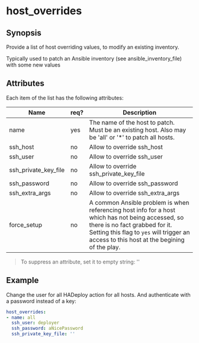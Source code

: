 # host_overrides

## Synopsis

Provide a list of host overriding values, to modify an existing inventory.

Typically used to patch an Ansible inventory (see ansible_inventory_file) with some new values

## Attributes

Each item of the list has the following attributes:


Name|req?|Description
---|---|---
name|yes|The name of the host to patch. Must be an existing host. Also may be 'all' or '*' to patch all hosts.
ssh_host|no|Allow to override ssh_host
ssh_user|no|Allow to override ssh_user
ssh_private_key_file|no|Allow to override ssh_private_key_file
ssh_password|no|Allow to override ssh_password
ssh_extra_args|no|Allow to override ssh_extra_args
force_setup|no|A common Ansible problem is when referencing host info for a host which has not being accessed, so there is no fact grabbed for it.<br>Setting this flag to `yes` will trigger an access to this host at the begining of the play.

> To suppress an attribute, set it to empty string: ''

## Example

Change the user for all HADeploy action for all hosts. And authenticate with a password instead of a key:

```yaml
host_overrides:
- name: all
  ssh_user: deployer      
  ssh_password: aNicePassword
  ssh_private_key_file: ''
```

